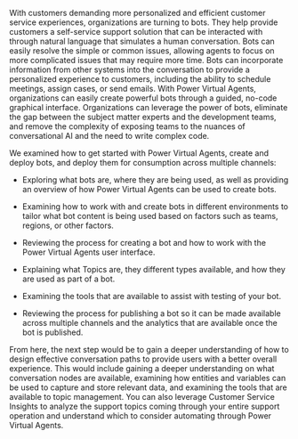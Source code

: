 With customers demanding more personalized and efficient customer service experiences, organizations are turning to bots. They help provide customers a self-service support solution that can be interacted with through natural language that simulates a human conversation. Bots can easily resolve the simple or common issues, allowing agents to focus on more complicated issues that may require more time. Bots can incorporate information from other systems into the conversation to provide a personalized experience to customers, including the ability to schedule meetings, assign cases, or send emails. With Power Virtual Agents, organizations can easily create powerful bots through a guided, no-code graphical interface. Organizations can leverage the power of bots, eliminate the gap between the subject matter experts and the development teams, and remove the complexity of exposing teams to the nuances of conversational AI and the need to write complex code.

We examined how to get started with Power Virtual Agents, create and deploy bots, and deploy them for consumption across multiple channels:

-   Exploring what bots are, where they are being used, as well as providing an overview of how Power Virtual Agents can be used to create bots.

-   Examining how to work with and create bots in different environments to tailor what bot content is being used based on factors such as teams, regions, or other factors.

-   Reviewing the process for creating a bot and how to work with the Power Virtual Agents user interface.

-   Explaining what Topics are, they different types available, and how they are used as part of a bot.

-   Examining the tools that are available to assist with testing of your bot.

-   Reviewing the process for publishing a bot so it can be made available across multiple channels and the analytics that are available once the bot is published.

From here, the next step would be to gain a deeper understanding of how to design effective conversation paths to provide users with a better overall experience. This would include gaining a deeper understanding on what conversation nodes are available, examining how entities and variables can be used to capture and store relevant data, and examining the tools that are available to topic management. You can also leverage Customer Service Insights to analyze the support topics coming through your entire support operation and understand which to consider automating through Power Virtual Agents.
